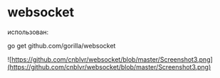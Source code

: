 # websocket

использован:

go get github.com/gorilla/websocket

![https://github.com/cnblvr/websocket/blob/master/Screenshot3.png](https://github.com/cnblvr/websocket/blob/master/Screenshot3.png)
